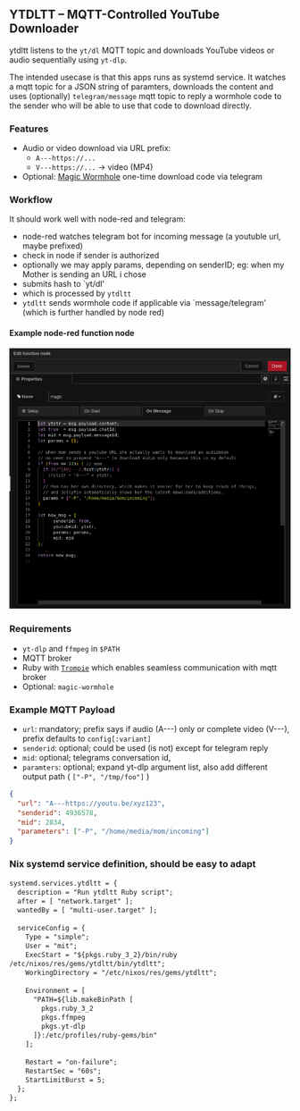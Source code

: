 ## YTDLTT – MQTT-Controlled YouTube Downloader

ytdltt listens to the `yt/dl` MQTT topic and downloads YouTube videos
or audio sequentially using `yt-dlp`.

The intended usecase is that this apps runs as systemd service. It
watches a mqtt topic for a JSON string of paramters, downloads the
content and uses (optionally) `telegram/message` mqtt topic to reply a
wormhole code to the sender who will be able to use that code to
download directly.

### Features

- Audio or video download via URL prefix:
  - `A---https://...`
  - `V---https://...` → video (MP4)
- Optional: [Magic Wormhole](https://magic-wormhole.readthedocs.io/) one-time download code via telegram

### Workflow

It should work well with node-red and telegram:

* node-red watches telegram bot for incoming message (a youtuble url,
  maybe prefixed)
* check in node if sender is authorized
* optionally we may apply params, depending on senderID; eg: when my Mother is sending an URL i chose
* submits hash to `yt/dl'
* which is processed by `ytdltt`
* `ytdltt` sends wormhole code if applicable via `message/telegram' (which is further handled by node red)

#### Example node-red function node

![example](res/img/node-red-function-node-example.png)


### Requirements

- `yt-dlp` and `ffmpeg` in `$PATH`
- MQTT broker
- Ruby with [`Trompie`](https://github.com/entropie/trompie) which enables seamless communication with mqtt broker
- Optional: `magic-wormhole`

### Example MQTT Payload

* `url`: mandatory; prefix says if audio (A---) only or complete video (V---), prefix defaults to `config[:variant]`
* `senderid`: optional; could be used (is not) except for telegram reply
* `mid`: optional; telegrams conversation id, 
* `paramters`: optional; expand yt-dlp argument list, also add different output path ( `["-P", "/tmp/foo"]` )

```json
{
  "url": "A---https://youtu.be/xyz123",
  "senderid": 4936578,
  "mid": 2834,
  "parameters": ["-P", "/home/media/mom/incoming"]
}
```

### Nix systemd service definition, should be easy to adapt

    systemd.services.ytdltt = {
      description = "Run ytdltt Ruby script";
      after = [ "network.target" ];
      wantedBy = [ "multi-user.target" ];
  
      serviceConfig = {
        Type = "simple";
        User = "mit";
        ExecStart = "${pkgs.ruby_3_2}/bin/ruby /etc/nixos/res/gems/ytdltt/bin/ytdltt";
        WorkingDirectory = "/etc/nixos/res/gems/ytdltt";
  
        Environment = [
          "PATH=${lib.makeBinPath [
            pkgs.ruby_3_2
            pkgs.ffmpeg
            pkgs.yt-dlp
          ]}:/etc/profiles/ruby-gems/bin"
        ];
  
        Restart = "on-failure";
        RestartSec = "60s";
        StartLimitBurst = 5;
      };
    };




